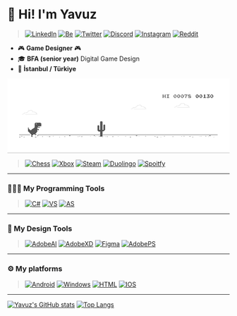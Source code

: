 # 👋 Hi! I'm Yavuz

> [![LinkedIn](https://ziadoua.github.io/m3-Markdown-Badges/badges/LinkedIn/linkedin3.svg)](https://tr.linkedin.com/in/yavuzsy)
> [![Be](https://ziadoua.github.io/m3-Markdown-Badges/badges/Behance/behance3.svg)](https://www.behance.net/yavuzsy/)
> [![Twitter](https://ziadoua.github.io/m3-Markdown-Badges/badges/Twitter/twitter3.svg)](https://x.com/yavuzsy_)
> [![Discord](https://ziadoua.github.io/m3-Markdown-Badges/badges/Discord/discord3.svg)]()
> [![Instagram](https://ziadoua.github.io/m3-Markdown-Badges/badges/Instagram/instagram3.svg)](https://www.instagram.com/yavuzsy_)
> [![Reddit](https://ziadoua.github.io/m3-Markdown-Badges/badges/Reddit/reddit3.svg)](https://www.reddit.com/user/_yavuzsy)

- 🎮 <b>Game Designer</b> 🎮
- 🎓 <b>BFA (senior year)</b> Digital Game Design
- 📍 <b>İstanbul / Türkiye</b>

<img data-target="animated-image.replacedImage" alt="dino.gif" class="AnimatedImagePlayer-animatedImage" src="https://raw.githubusercontent.com/botcuangarali/botcuangarali/master/dino.gif" style="display: block; opacity: 1;">
  
> [![Chess](https://ziadoua.github.io/m3-Markdown-Badges/badges/ChessDOTcom/chessdotcom3.svg)](https://link.chess.com/friend/juBfzH)
> [![Xbox](https://ziadoua.github.io/m3-Markdown-Badges/badges/Xbox/xbox3.svg)]()
> [![Steam](https://ziadoua.github.io/m3-Markdown-Badges/badges/Steam/steam3.svg)]()
> [![Duolingo](https://ziadoua.github.io/m3-Markdown-Badges/badges/Duolingo/duolingo3.svg)]()
> [![Spoitfy](https://ziadoua.github.io/m3-Markdown-Badges/badges/Spotify/spotify3.svg)]()

--- 

### 👨🏻‍💻 My Programming Tools
> [![C#](https://ziadoua.github.io/m3-Markdown-Badges/badges/CSharp/csharp2.svg)]()
> [![VS](https://ziadoua.github.io/m3-Markdown-Badges/badges/VisualStudio/visualstudio3.svg)]()
> [![AS](https://ziadoua.github.io/m3-Markdown-Badges/badges/AndroidStudio/androidstudio3.svg)]()

---

### 🎨 My Design Tools
> [![AdobeAI](https://ziadoua.github.io/m3-Markdown-Badges/badges/Illustrator/illustrator3.svg)]()
> [![AdobeXD](https://ziadoua.github.io/m3-Markdown-Badges/badges/XD/xd3.svg)]()
> [![Figma](https://ziadoua.github.io/m3-Markdown-Badges/badges/Figma/figma3.svg)]()
> [![AdobePS](https://ziadoua.github.io/m3-Markdown-Badges/badges/Photoshop/photoshop3.svg)]()

---

### ⚙️ My platforms
> [![Android](https://ziadoua.github.io/m3-Markdown-Badges/badges/Android/android3.svg)]()
> [![Windows](https://ziadoua.github.io/m3-Markdown-Badges/badges/Windows/windows3.svg)]()
> [![HTML](https://ziadoua.github.io/m3-Markdown-Badges/badges/HTML/html3.svg)]()
> [![IOS](https://ziadoua.github.io/m3-Markdown-Badges/badges/iOS/ios3.svg)]()

---

[![Yavuz's GitHub stats](https://github-readme-stats.vercel.app/api?username=yavuzsy&show_icons=true&theme=transparent&rank_icon=github&hide_border=true)]()   [![Top Langs](https://github-readme-stats.vercel.app/api/top-langs/?username=yavuzsy&layout=compact&theme=transparent&langs_count=8&hide_border=true)]()
